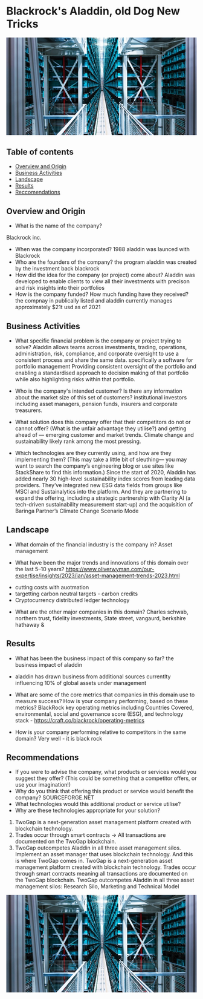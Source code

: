 
# Blackrock's Aladdin, old Dog New Tricks 
![Alternate](Images/Blackrock_Servers.jpeg "Blackrock Servers")

## Table of contents
* [Overview and Origin](##Overview-and-origin)
* [Business Activities](Operations-success-and-Challenges)
* [Landscape](Competitive-position)
* [Results](outcomes-of-the-fintech-tool)
* [Reccomendations](operational-suggestions)


## Overview and Origin

* What is the name of the company?
 
Blackrock inc.
* When was the company incorporated?
1988 aladdin was launced with Blackrock
* Who are the founders of the company?
the program aladdin was created by the investment back blackrock
* How did the idea for the company (or project) come about?
Aladdin was developed to enable clients to view all their investments with precison and risk insights into their portfolios 
* How is the company funded? How much funding have they received?
the compnay in publically listed and aladdin currently manages approximately $21t usd as of 2021

## Business Activities

* What specific financial problem is the company or project trying to solve?
Aladdin allows teams across investments, trading, operations, administration, risk, compliance, and corporate oversight to use a consistent process and share the same data.  specifically a software for portfolio management 
Providing consistent oversight of the portfolio and enabling a standardised approach to decision making of that portfolio while also highlighting risks within that portfolio.

* Who is the company's intended customer?  Is there any information about the market size of this set of customers?
institutional investors including asset managers, pension funds, insurers and corporate treasurers.

* What solution does this company offer that their competitors do not or cannot offer? (What is the unfair advantage they utilise?)
 and getting ahead of — emerging customer and market trends. Climate change and sustainability likely rank among the most pressing.

* Which technologies are they currently using, and how are they implementing them? (This may take a little bit of sleuthing–– you may want to search the company’s engineering blog or use sites like StackShare to find this information.)
Since the start of 2020, Aladdin has added nearly 30 high-level sustainability index scores from leading data providers. They’ve integrated new ESG data fields from groups like MSCI and Sustainalytics into the platform. And they are partnering to expand the offering, including a strategic partnership with Clarity AI (a tech-driven sustainability measurement start-up) and the acquisition of Baringa Partner’s Climate Change Scenario Mode

## Landscape

* What domain of the financial industry is the company in?
Asset management 

* What have been the major trends and innovations of this domain over the last 5–10 years? https://www.oliverwyman.com/our-expertise/insights/2023/jan/asset-management-trends-2023.html 
- cutting costs with auotmation
- targetting carbon neutral targets - carbon credits 
- Cryptocurrency distributed ledger technology

* What are the other major companies in this domain?
Charles schwab, northern trust, fidelity investments, State street, vangaurd, berkshire hathaway & 

## Results

* What has been the business impact of this company so far?
the business impact of aladdin 
- aladdin has drawn business from additional sources currentlty influencing 10% of global assets under management 

* What are some of the core metrics that companies in this domain use to measure success? How is your company performing, based on these metrics?
BlackRock key operating metrics including Countries Covered, environmental, social and governance score (ESG), and technology stack - https://craft.co/blackrock/operating-metrics

* How is your company performing relative to competitors in the same domain?
Very well - it is black rock


## Recommendations

* If you were to advise the company, what products or services would you suggest they offer? (This could be something that a competitor offers, or use your imagination!)
* Why do you think that offering this product or service would benefit the company? SOURCEFORGE.NET
* What technologies would this additional product or service utilise?
* Why are these technologies appropriate for your solution?
1. TwoGap is a next-generation asset management platform created with blockchain technology.
2. Trades occur through smart contracts -> All transactions are documented on the TwoGap blockchain.
3. TwoGap outcompetes Aladdin in all three asset management silos.
Implement an asset manager that uses blockchain technology. And this is where TwoGap comes in. TwoGap is a next-generation asset management platform created with blockchain technology. Trades occur through smart contracts meaning all transactions are documented on the TwoGap blockchain. TwoGap outcompetes Aladdin in all three asset management silos: Research Silo, Marketing and Technical Model

![Alternate](Images/Blackrock_Servers.jpeg "Blackrock Servers")

